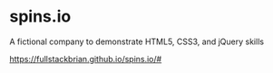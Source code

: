 # spins.io
A fictional company to demonstrate HTML5, CSS3, and jQuery skills

https://fullstackbrian.github.io/spins.io/#
